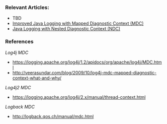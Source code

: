 ### Relevant Articles:
- TBD
- [Improved Java Logging with Mapped Diagnostic Context (MDC)](http://www.nklkarthi.com/mdc-in-log4j-2-logback)
- [Java Logging with Nested Diagnostic Context (NDC)](http://www.nklkarthi.com/java-logging-ndc-log4j)

### References

_Log4j MDC_
* <https://logging.apache.org/log4j/1.2/apidocs/org/apache/log4j/MDC.html>
* <http://veerasundar.com/blog/2009/10/log4j-mdc-mapped-diagnostic-context-what-and-why/>

_Log4j2 MDC_
* <https://logging.apache.org/log4j/2.x/manual/thread-context.html>

_Logback MDC_
* <http://logback.qos.ch/manual/mdc.html>


